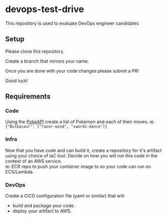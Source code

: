 # devops-test-drive
This repository is used to evaluate DevOps engineer candidates

## Setup
Please clone this repository.  

Create a branch that mirrors your name.  

Once you are done with your code changes please submit a PR!  

Good luck!

## Requirements

### Code
Using the [PokeAPI](https://pokeapi.co/) create a list of Pokemon and each of their moves. ie: 
`{"Bulbasaur": ["razor-wind", "swords-dance"]}`

### Infra
Now that you have code and can build it, create a repository for it's artifact using your choice of IaC tool.
Decide on how you will run this code in the context of an AWS service.  
ie: ECR repo to push your container image to so your code can run on ECS/Lambda.

### DevOps
Create a CICD configuration file (yaml or similar) that will: 
* build and package your code.
* deploy your artifact to AWS.
